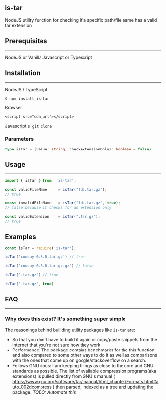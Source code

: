 is-tar
-

NodeJS utility function for checking if a specific path/file name has a valid tar extension

## Prerequisites
---
NodeJS or Vanilla Javascript or Typescript

## Installation
---
NodeJS / TypeScript

`
$ npm install is-tar
`

Browser

`
    <script src="cdn_url"></script>
`

Javascript
`
$ git clone
`

### Parameters

```typescript
type isTar = (value: string, checkExtensionOnly?: boolean = false)

```

## Usage
---
```javascript
import { isTar } from  'is-tar';

const validFileName     = isTar("fds.tar.gz");
// true

const invalidFileName   = isTar("fds.tar.gz", true);
// false because it checks for an extension only

const validExtension    = isTar(".tar.gz");
// true

```


## Examples

```javascript
const isTar = require('is-tar');

isTar('cowsay-0.8.0.tar.gz') // true

isTar('cowsay-0.8.0.tar.gz.gz') // false

isTar('.tar.gz') // true

isTar('.tar.gz', true)
```

## FAQ
---
### **Why does this exist? It's something super simple**

The reasonings behind buiilding utility packages like `is-tar` are:
- So that you don't have to build it again or copy/paste snippets from the internet that you're not sure how they work
- Performance: The package contains benchmarks for the this function and also compared to some other ways to do it as well as comparisons with the ones that come up on google/stackoverflow on a search.
- Follows GNU docs: I am keeping things as close to the core and GNU standards as possible. The list of available compression programs(aka extensions) is pulled directly from GNU's manual ( https://www.gnu.org/software/tar/manual/html_chapter/Formats.html#auto_002dcompress ) then parsed, indexed as a tree and updating the package. *TODO: Automate this*

